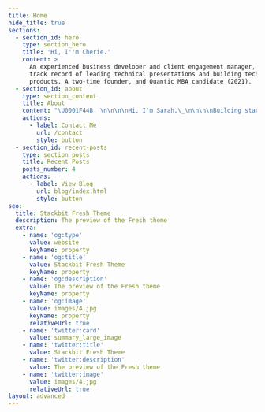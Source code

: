```yaml
---
title: Home
hide_title: true
sections:
  - section_id: hero
    type: section_hero
    title: 'Hi, I''m Cherie.'
    content: >
      An experienced business developer and client engagement manager, with a
      track record of leading technical presentations and building tech
      products. A two-time founder, and Quantic MBA candidate (2021). 
  - section_id: about
    type: section_content
    title: About
    content: "\U0001F44B  \n\n\n\nHi, I'm Sarah.\_\n\n\n\nBuilding startups and teams, currently based in \U0001F4CD[Hong Kong](https://en.wikipedia.org/wiki/Hong_Kong) via [San Francisco](https://en.wikipedia.org/wiki/San_Francisco), [New York City](http://en.wikipedia.org/wiki/New_York_City), [London](https://en.wikipedia.org/wiki/London),\_and [Chicago](http://en.wikipedia.org/wiki/Chicago). Alumna of [Columbia University](http://en.wikipedia.org/wiki/Columbia_University)\_and [Oxford University](http://en.wikipedia.org/wiki/University_of_Oxford).\n\nIntrigued by design, traveling, photography, classical music, strategy, writing, art, armchair philosophy, fabulous food, and even better conversations.\n\nSeeking to be inspired, to envision the unlikely, to work hard for things that are worth it, and to be surrounded by those who bring out the best in me.\n\nSay hi on Twitter [@sarahlichang](http://twitter.com/sarahlichang)\_\n"
    actions:
      - label: Contact Me
        url: /contact
        style: button
  - section_id: recent-posts
    type: section_posts
    title: Recent Posts
    posts_number: 4
    actions:
      - label: View Blog
        url: blog/index.html
        style: button
seo:
  title: Stackbit Fresh Theme
  description: The preview of the Fresh theme
  extra:
    - name: 'og:type'
      value: website
      keyName: property
    - name: 'og:title'
      value: Stackbit Fresh Theme
      keyName: property
    - name: 'og:description'
      value: The preview of the Fresh theme
      keyName: property
    - name: 'og:image'
      value: images/4.jpg
      keyName: property
      relativeUrl: true
    - name: 'twitter:card'
      value: summary_large_image
    - name: 'twitter:title'
      value: Stackbit Fresh Theme
    - name: 'twitter:description'
      value: The preview of the Fresh theme
    - name: 'twitter:image'
      value: images/4.jpg
      relativeUrl: true
layout: advanced
---
```

